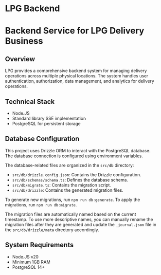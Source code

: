 # LPG Backend
# Backend Service for LPG Delivery Business

## Overview

LPG provides a comprehensive backend system for managing delivery operations across multiple physical locations. The system handles user authentication, authorization, data management, and analytics for delivery operations.

## Technical Stack

- Node.JS
- Standard library SSE implementation
- PostgreSQL for persistent storage

## Database Configuration

This project uses Drizzle ORM to interact with the PostgreSQL database. The database connection is configured using environment variables.

The database-related files are organized in the `src/db` directory:

- `src/db/drizzle.config.json`: Contains the Drizzle configuration.
- `src/db/schemas/schema.ts`: Defines the database schema.
- `src/db/migrate.ts`: Contains the migration script.
- `src/db/drizzle`: Contains the generated migration files.

To generate new migrations, run `npm run db:generate`.
To apply the migrations, run `npm run db:migrate`.

The migration files are automatically named based on the current timestamp. To use more descriptive names, you can manually rename the migration files after they are generated and update the `_journal.json` file in the `src/db/drizzle/meta` directory accordingly.

## System Requirements

- Node.JS v20
- Minimum 1GB RAM
- PostgreSQL 14+